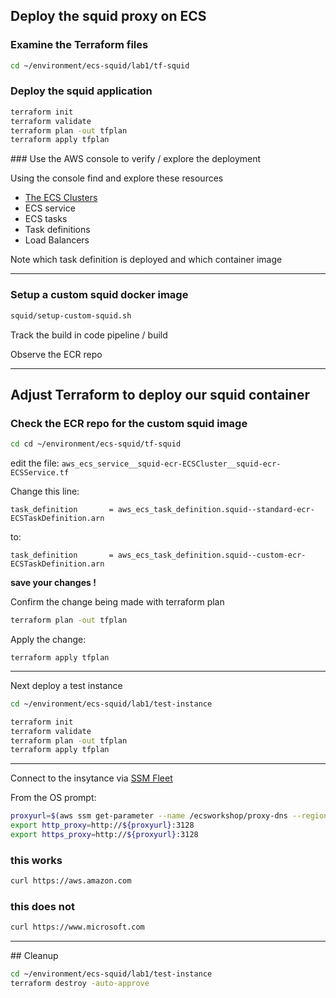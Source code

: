## Deploy the squid proxy on ECS


### Examine the Terraform files

```bash
cd ~/environment/ecs-squid/lab1/tf-squid
```

### Deploy the squid application

```bash
terraform init
terraform validate
terraform plan -out tfplan
terraform apply tfplan
```

### Use the AWS console to verify / explore the deployment

Using the console find and explore these resources

* [The ECS Clusters](https://eu-west-1.console.aws.amazon.com/ecs/v2/clusters)
* ECS service
* ECS tasks
* Task definitions
* Load Balancers

Note which task definition is deployed and which container image 

-------

### Setup a custom squid docker image

```bash
squid/setup-custom-squid.sh
```

Track the build in code pipeline / build

Observe the ECR repo


-------

## Adjust Terraform to deploy our squid container

### Check the ECR repo for the custom squid image

```bash
cd cd ~/environment/ecs-squid/tf-squid
```

edit the file:    `aws_ecs_service__squid-ecr-ECSCluster__squid-ecr-ECSService.tf`

Change this line:

`task_definition       = aws_ecs_task_definition.squid--standard-ecr-ECSTaskDefinition.arn`

to:

`task_definition       = aws_ecs_task_definition.squid--custom-ecr-ECSTaskDefinition.arn`


**save your changes !**

Confirm the change being made with terraform plan

```bash
terraform plan -out tfplan
```

Apply the change:

```
terraform apply tfplan
```

-------


Next deploy a test instance

```bash
cd ~/environment/ecs-squid/lab1/test-instance
```

```bash
terraform init
terraform validate
terraform plan -out tfplan
terraform apply tfplan
```


----------


Connect to the insytance via [SSM Fleet](https://eu-west-1.console.aws.amazon.com/systems-manager/managed-instances?region=eu-west-1)

From the OS prompt:

```bash
proxyurl=$(aws ssm get-parameter --name /ecsworkshop/proxy-dns --region eu-west-1 --query Parameter.Value --output text)
export http_proxy=http://${proxyurl}:3128
export https_proxy=http://${proxyurl}:3128
```


### this works
```bash
curl https://aws.amazon.com
```

### this does not

```bash
curl https://www.microsoft.com
```



-------

## Cleanup

```bash
cd ~/environment/ecs-squid/lab1/test-instance
terraform destroy -auto-approve
```









